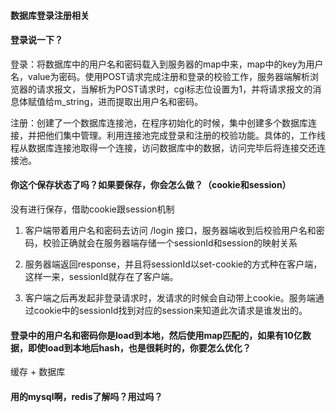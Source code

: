 #### 数据库登录注册相关

#### 登录说一下？

登录：将数据库中的用户名和密码载入到服务器的map中来，map中的key为用户名，value为密码。使用POST请求完成注册和登录的校验工作，服务器端解析浏览器的请求报文，当解析为POST请求时，cgi标志位设置为1，并将请求报文的消息体赋值给m_string，进而提取出用户名和密码。

注册：创建了一个数据库连接池，在程序初始化的时候，集中创建多个数据库连接，并把他们集中管理。利用连接池完成登录和注册的校验功能。具体的，工作线程从数据库连接池取得一个连接，访问数据库中的数据，访问完毕后将连接交还连接池。

#### 你这个保存状态了吗？如果要保存，你会怎么做？（cookie和session）

没有进行保存，借助cookie跟session机制

1. 客户端带着用户名和密码去访问 /login 接口，服务器端收到后校验用户名和密码，校验正确就会在服务器端存储一个sessionId和session的映射关系

2. 服务器端返回response，并且将sessionId以set-cookie的方式种在客户端，这样一来，sessionId就存在了客户端。
3. 客户端之后再发起非登录请求时，发请求的时候会自动带上cookie。服务端通过cookie中的sessionId找到对应的session来知道此次请求是谁发出的。

#### 登录中的用户名和密码你是load到本地，然后使用map匹配的，如果有10亿数据，即使load到本地后hash，也是很耗时的，你要怎么优化？

缓存 + 数据库

#### 用的mysql啊，redis了解吗？用过吗？

